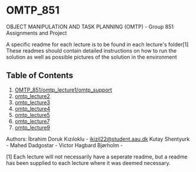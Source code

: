 # OMTP_851
OBJECT MANIPULATION AND TASK PLANNING  (OMTP)  - Group 851 Assignments and Project

A specific readme for each lecture is to be found in each lecture's folder[1]
These readmes should contain detailed instructions on how to run the solution as well as possible pictures of the solution in the environment


## Table of Contents 

1. [OMTP_851/omtp_lecture1/omtp_support](Readme.md)
2. [omtp_lecture2](Readme.md)
3. [omtp_lecture3](Readme.md)
4. [omtp_lecture4](Readme.md)
5. [omtp_lecture5](Readme.md)
7. [omtp_lecture7](Readme.md)
9. [omtp_lecture9](Readme.md)


Authors: İbrahim Doruk Kızıloklu - ikizil22@student.aau.dk
         Kutay Shentyurk -
  	      Mahed Dadgostar -
  	      Victor Hagbard Bjørholm -
         
         
[1] Each lecture will not necessarily have a seperate readme, but a readme has been supplied to each lecture where it was deemed necessary.
